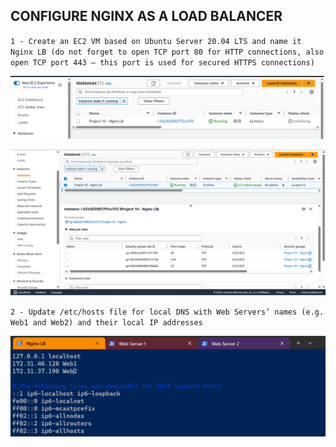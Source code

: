## CONFIGURE NGINX AS A LOAD BALANCER

`1 - Create an EC2 VM based on Ubuntu Server 20.04 LTS and name it Nginx LB (do not forget to open TCP port 80 for HTTP connections, also open TCP port 443 – this port is used for secured HTTPS connections)`

![Created-Nginx-Server](./Images/Created-Nginx-Server.png)

![Nginx-Security-Group](./Images/Nginx-Security-Group.png)

`2 - Update /etc/hosts file for local DNS with Web Servers’ names (e.g. Web1 and Web2) and their local IP addresses`

![Etc-Host-File](./Images/Etc-Host-FIle.png)